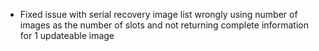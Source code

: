- Fixed issue with serial recovery image list wrongly using
  number of images as the number of slots and not returning
  complete information for 1 updateable image
